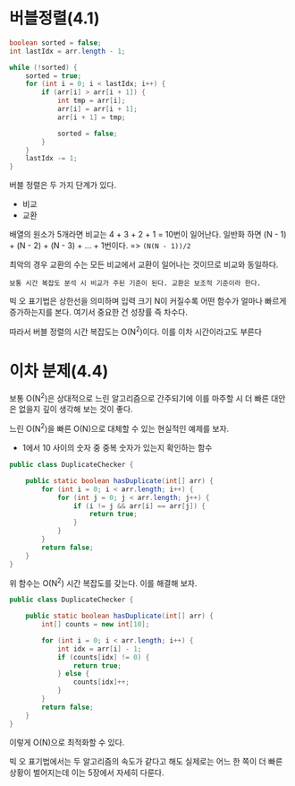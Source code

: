 # 버블정렬(4.1)
```java
boolean sorted = false;
int lastIdx = arr.length - 1;

while (!sorted) {
	sorted = true;
	for (int i = 0; i < lastIdx; i++) {
		if (arr[i] > arr[i + 1]) {
			int tmp = arr[i];
			arr[i] = arr[i + 1];
			arr[i + 1] = tmp;

			sorted = false;
		}
	}
	lastIdx -= 1;
}
```

버블 정렬은 두 가지 단계가 있다.
- 비교
- 교환

배열의 원소가 5개라면 비교는 4 + 3 + 2 + 1 = 10번이 일어난다.
일반화 하면 (N - 1) + (N - 2) + (N - 3) + ... + 1번이다. => `(N(N - 1))/2`

최악의 경우 교환의 수는 모든 비교에서 교환이 일어나는 것이므로 비교와 동일하다.

```
보통 시간 복잡도 분석 시 비교가 주된 기준이 된다. 교환은 보조적 기준이라 한다.
```

빅 오 표기법은 상한선을 의미하며 입력 크기 N이 커질수록 어떤 함수가 얼마나 빠르게 증가하는지를 본다.
여기서 중요한 건 성장률 즉 차수다.

따라서 버블 정렬의 시간 복잡도는 O(N<sup>2</sup>)이다. 이를 이차 시간이라고도 부른다

# 이차 분제(4.4)

보통 O(N<sup>2</sup>)은 상대적으로 느린 알고리즘으로 간주되기에 이를 마주할 시 더 빠른 대안은 없을지 깊이 생각해 보는 것이 좋다.

느린 O(N<sup>2</sup>)을 빠른 O(N)으로 대체할 수 있는 현실적인 예제를 보자.

- 1에서 10 사이의 숫자 중 중복 숫자가 있는지 확인하는 함수
```java
public class DuplicateChecker {

    public static boolean hasDuplicate(int[] arr) {
        for (int i = 0; i < arr.length; i++) {
            for (int j = 0; j < arr.length; j++) {
                if (i != j && arr[i] == arr[j]) {
                    return true;
                }
            }
        }
        return false;
    }
}
```

위 함수는 O(N<sup>2</sup>) 시간 복잡도를 갖는다.
이를 해결해 보자.

```java
public class DuplicateChecker {

    public static boolean hasDuplicate(int[] arr) {
        int[] counts = new int[10];

		for (int i = 0; i < arr.length; i++) {
			int idx = arr[i] - 1;
			if (counts[idx] != 0) {
				return true;
			} else {
				counts[idx]++;
			}
		}
		return false;
    }
}
```

이렇게 O(N)으로 최적화할 수 있다.

빅 오 표기법에서는 두 알고리즘의 속도가 같다고 해도 실제로는 어느 한 쪽이 더 빠른 상황이 벌어지는데 이는 5장에서 자세히 다룬다.